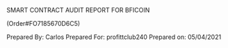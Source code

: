 SMART CONTRACT AUDIT REPORT FOR BFICOIN

(Order#FO7185670D6C5)

Prepared By: Carlos
Prepared For: profittclub240
Prepared on: 05/04/2021
